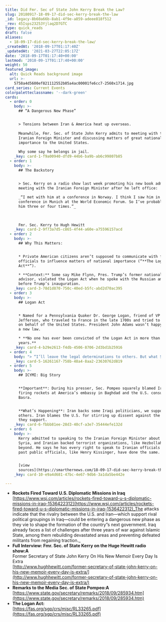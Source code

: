 ```yaml
---
title: Did Fmr. Sec of State John Kerry Break the Law?
slug: 20180917-18-09-17-did-sec-kerry-break-the-law
_id: legacy-8b60a66b-8ab1-4f9e-a859-adeee818f512
_rev: 45Isps23253Yjlaq2D7GTC
type: quick_reads
draft: false
aliases:
  - 18-09-17-did-sec-kerry-break-the-law/
_createdAt: '2018-09-17T01:17:40Z'
_updatedAt: '2021-03-27T22:05:17Z'
date: '2018-09-17T01:17:40+00:00'
lastmod: '2018-09-17T01:17:40+00:00'
weight: 50
featured_image:
  alt: Quick Reads background image
  url: >-
    5758a4d5600ef821112552b05a4ac00001fe6cc7-2560x1714.jpg
card_series: Current Events
colorpaletteclassname: '--dark-green'
cards:
  - order: 0
    body: >-
      ## “A Dangerous New Phase”


      > Tensions between Iran & America heat up overseas.  
        
      Meanwhile, Fmr. Sec. of State John Kerry admits to meeting with the
      Iranian Foreign Minister and discussing matters of great national
      importance to the United States.  
        
      Why some say he belongs in jail.
    _key: card-1-f9a00940-dfd9-44b6-ba9b-ab6c99807b85
  - order: 1
    body: >-
      ## The Backstory


      > Sec. Kerry on a radio show last week promoting his new book admitted to
      meeting with the Iranian Foreign Minister after he left office:  
        
      _“I met with him at a conference in Norway. I think I saw him in a
      conference in Munich at the World Economic Forum. So I’ve probably seen
      him three or four times.”_  
        
        
        
      Fmr. Sec. Kerry to Hugh Hewitt
    _key: card-2-9f73a7d5-c865-4f44-a60e-a75596157acd
  - order: 2
    body: >-
      ## Why This Matters:


      * Private American citizens aren’t supposed to communicate with foreign
      officials to influence matters of national importance (“**The Logan
      Act**“).

      * **Context:** Some say Mike Flynn, Pres. Trump’s former national security
      advisor, violated the Logan Act when he spoke with the Russian ambassador
      before Trump’s inauguration.
    _key: card-3-78d1d870-750c-40ed-b5fc-abd2d70ac395
  - order: 3
    body: >-
      ## Logan Act


      * Named for a Pennsylvania Quaker Dr. George Logan, friend of VP Thomas
      Jefferson, who traveled to France in the late 1700s and tried to negotiate
      on behalf of the United States. President John Adams wasn’t happy. Hence,
      a new law.

      * **No one has ever been convicted of the Logan Act in more than 220
      years.**
    _key: card-4-b29e2613-f4db-4506-8706-2d3bd1b25916
  - order: 4
    body: "> “I’ll leave the legal determinations to others. But what Secretary Kerry has done is unseemly and unprecedented. This is a former secretary of state engaged with the world’s largest state sponsor of terror, and according to him a\x13 right? You don’t have to take my word for it….He was talking to them. He was telling them to wait out this administration.”  \n  \nSec of State Mike Pompeo"
    _key: card-5-16261167-758b-48a4-8aa2-23630762d819
  - order: 5
    body: >-
      ## ICYMI: Big Story


      **Important**: During his presser, Sec. Pompeo squarely blamed Iran for
      firing rockets at America’s embassy in Baghdad and the U.S. consulate in
      Basra.


      **What’s Happening**: Iran backs some Iraqi politicians, we support
      others. Iran blames the U.S. for stirring up dissent against the officials
      they support.
    _key: card-6-fbbb81ee-28d3-40cf-a3e7-35444efe132d
  - order: 6
    body: >-
      Kerry admitted to speaking to the Iranian Foreign Minister about Yemen,
      Syria, and Iranian backed terrorist organizations, like Hezbollah, and
      beyond. He says he has every right to speak to Iranian officials because
      past public officials, like Henry Kissinger, have done the same.


      [view
      sources](https://smarthernews.com/18-09-17-did-sec-kerry-break-the-law/)
    _key: card-10-e9a4d681-47bc-4e67-9db6-3a1da5be442e

---
```

* **Rockets Fired Toward U.S. Diplomatic Missions in Iraq**  
[https://www.wsj.com/articles/rockets-fired-toward-u-s-diplomatic-missions-in-iraq-1536422312](https://www.wsj.com/articles/rockets-fired-toward-u-s-diplomatic-missions-in-iraq-1536422312)_The attacks indicate that the rivalry between the U.S. and Iran—which support rival political groupings in Iraq—could be entering a dangerous new phase as they vie to shape the formation of the country”s next government. Iraq already faces a list of challenges after three years of war against Islamic State, among them rebuilding devastated areas and preventing defeated militants from regaining traction._
* **Full Interview: Fmr. Sec. of State Kerry on the Huge Hewitt radio show:A**  
Former Secretary of State John Kerry On His New Memoir Every Day Is Extra  
[http://www.hughhewitt.com/former-secretary-of-state-john-kerry-on-his-new-memoir-every-day-is-extra/](http://www.hughhewitt.com/former-secretary-of-state-john-kerry-on-his-new-memoir-every-day-is-extra/)
* **Remarks to the Media Sec. of State Pompeo:A**  
[https://www.state.gov/secretary/remarks/2018/09/285934.htm](https://www.state.gov/secretary/remarks/2018/09/285934.htm)
* **The Logan Act:**  
[https://fas.org/sgp/crs/misc/RL33265.pdf](https://fas.org/sgp/crs/misc/RL33265.pdf)